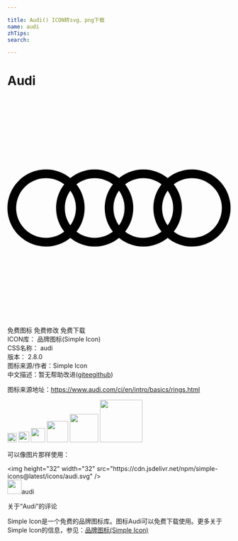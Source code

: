 ```yaml
---

title: Audi() ICON转svg、png下载
name: audi
zhTips: 
search: 

---
```


# Audi  <small style="font-size: 60%;font-weight: 100"></small>

<div id="svg" class="svg-wrap">
<svg role="img" viewBox="0 0 24 24" xmlns="http://www.w3.org/2000/svg"><title>Audi icon</title><path d="M19.848,7.848c-0.992,0-1.902,0.348-2.616,0.928c-0.714-0.58-1.624-0.928-2.616-0.928 c-0.992,0-1.902,0.348-2.616,0.928c-0.714-0.58-1.624-0.928-2.616-0.928c-0.992,0-1.902,0.348-2.616,0.928 c-0.714-0.58-1.624-0.928-2.616-0.928C1.859,7.848,0,9.707,0,12s1.859,4.152,4.152,4.152c0.992,0,1.902-0.348,2.616-0.928 c0.714,0.58,1.624,0.928,2.616,0.928c0.992,0,1.902-0.348,2.616-0.928c0.714,0.58,1.624,0.928,2.616,0.928 c0.992,0,1.902-0.348,2.616-0.928c0.714,0.58,1.624,0.928,2.616,0.928C22.141,16.152,24,14.293,24,12S22.141,7.848,19.848,7.848z M17.232,13.866c-0.376-0.526-0.598-1.17-0.598-1.866c0-0.696,0.222-1.34,0.598-1.866c0.376,0.526,0.598,1.17,0.598,1.866 C17.83,12.696,17.608,13.34,17.232,13.866z M12,13.866c-0.376-0.526-0.598-1.17-0.598-1.866c0-0.696,0.222-1.34,0.598-1.866 c0.376,0.526,0.598,1.17,0.598,1.866C12.598,12.696,12.376,13.34,12,13.866z M6.768,13.866C6.392,13.34,6.17,12.696,6.17,12 c0-0.696,0.222-1.34,0.598-1.866C7.144,10.66,7.366,11.304,7.366,12C7.366,12.696,7.144,13.34,6.768,13.866z M0.938,12 c0-1.775,1.439-3.214,3.214-3.214c0.736,0,1.414,0.248,1.956,0.665C5.56,10.154,5.232,11.039,5.232,12 c0,0.961,0.328,1.846,0.876,2.549c-0.542,0.416-1.22,0.665-1.956,0.665C2.377,15.214,0.938,13.775,0.938,12z M7.428,14.549 C7.976,13.846,8.304,12.961,8.304,12c0-0.961-0.328-1.846-0.876-2.549c0.542-0.416,1.22-0.665,1.956-0.665 c0.736,0,1.414,0.248,1.956,0.665c-0.549,0.704-0.876,1.588-0.876,2.549c0,0.961,0.328,1.846,0.876,2.549 c-0.542,0.416-1.22,0.665-1.956,0.665C8.648,15.214,7.97,14.966,7.428,14.549z M12.66,14.549c0.549-0.704,0.876-1.588,0.876-2.549 c0-0.961-0.328-1.846-0.876-2.55c0.542-0.416,1.22-0.665,1.956-0.665s1.414,0.248,1.956,0.665 c-0.549,0.704-0.876,1.588-0.876,2.549c0,0.961,0.328,1.846,0.876,2.549c-0.542,0.416-1.22,0.665-1.956,0.665 C13.88,15.214,13.202,14.966,12.66,14.549z M19.848,15.214c-0.736,0-1.414-0.248-1.956-0.665c0.548-0.704,0.876-1.588,0.876-2.549 c0-0.961-0.328-1.846-0.876-2.549c0.542-0.416,1.22-0.665,1.956-0.665c1.775,0,3.214,1.439,3.214,3.214 S21.623,15.214,19.848,15.214z"/></svg>
</div>
<detail full-name='audi'></detail>

<div class="detail-page">
<p>
<span><span class="badge-success badge">免费图标</span> <span class="badge-success badge">免费修改</span>  <span class="badge-success badge">免费下载</span> </span>
<br/>
<span>
ICON库：
<span class="badge-secondary badge">品牌图标(Simple Icon)</span> 
</span>
<br/>
<span>
CSS名称：
<span class="badge-secondary badge">audi</span> 
</span>

<br/>
<span>
版本：
<span class="badge-secondary badge">2.8.0</span> 
</span>
<br/>
<span>图标来源/作者：<span class="badge-light badge">Simple Icon</span></span> 
<br/>
<span class="zh-detail">中文描述：暂无<span class="help-link"><span>帮助改进</span>(<a href="https://gitee.com/liuwave/icon-helper/edit/master/json/brands/audi.json" target="_blank" rel="noopener noreferrer">gitee</a><a href="https://github.com/liuwave/icon-helper/edit/master/json/brands/audi.json" target="_blank" rel="noopener noreferrer">github</a></span>)</span><br/>
</p>
</div><div class="description description alert alert-light"><p>图标来源地址：<a href="https://www.audi.com/ci/en/intro/basics/rings.html" target="_blank" rel="noopener noreferrer">https://www.audi.com/ci/en/intro/basics/rings.html</a></p></div>
<div class="alert alert-dark">
<img height="21" width="21" src="https://cdn.jsdelivr.net/npm/simple-icons@latest/icons/audi.svg" />
<img height="24" width="24" src="https://cdn.jsdelivr.net/npm/simple-icons@latest/icons/audi.svg" />
<img height="32" width="32" src="https://cdn.jsdelivr.net/npm/simple-icons@latest/icons/audi.svg" />
<img height="48" width="48" src="https://cdn.jsdelivr.net/npm/simple-icons@latest/icons/audi.svg" />
<img height="64" width="64" src="https://cdn.jsdelivr.net/npm/simple-icons@latest/icons/audi.svg" />
<img height="96" width="96" src="https://cdn.jsdelivr.net/npm/simple-icons@latest/icons/audi.svg" />

</div>
<div>
  <p>可以像图片那样使用：    
  </p>
  <div class="alert alert-primary" style="font-size: 14px">
    &lt;img height="32" width="32" src="https://cdn.jsdelivr.net/npm/simple-icons@latest/icons/audi.svg" /&gt;
    <copy-btn content='<img height="32" width="32" src="https://cdn.jsdelivr.net/npm/simple-icons@latest/icons/audi.svg" />'></copy-btn>
  </div>
  <div class="alert alert-secondary">
    <img height="32" width="32" src="https://cdn.jsdelivr.net/npm/simple-icons@latest/icons/audi.svg" />audi
    <copy-btn content="audi" btn-title="复制图标名称"></copy-btn>
  </div>
</div>

<Vssue title="关于“Audi”的评论" >关于“Audi”的评论</Vssue>


<div><p>Simple Icon是一个免费的品牌图标库。图标Audi可以免费下载使用。更多关于  Simple Icon的信息，参见：<a target="_blank" href="https://iconhelper.cn/brands.html">品牌图标(Simple Icon)</a>
</p></div>

